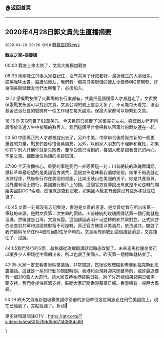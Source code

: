 ###  [:house:返回首頁](https://github.com/ourhimalayas/txt)
---

## 2020年4月28日郭文貴先生直播摘要
`2020-04-28 20:26 GM10` [轉載自GNews](https://gnews.org/zh-hant/188084/)

**戰友之家•摘要組**

00:00 戰友上來太快了，文貴大規模加戰友

08:33 剛剛發生的事大家要記住，沒有共黨了什麼都好，最近發生的大事很多。貓屎咖啡太貴。繼續加戰友，我們有一個來自美聯儲的戰友全面參與G幣開發，好幾個美聯儲戰友他們太興奮了，必須加入。

12:12 感慨戰友除了火葬場的各行業都有，共黨把這個國家人才都趕走了。文貴要保證戰友永遠可以找到文貴。文貴公開的號上信息太多了，不可能每天看完，法治基金法治社會的號碼有一個工作組在每天處理，保證大家都可以聯繫到文貴。

18:15 昨天G幣賣了82萬美元，今天目前已經賣了30萬美元左右。感慨戰友們不再局限於普通人生中接觸的數百人，我們這個平台會把數以百萬計的戰友連在一起。

23:50 中國真正的人才都被趕出去了，另外中美，中歐聯合後將誕生新的一個更重要的力量，戰友們要珍惜億萬朋友。另外，以前家人朋友的不理解和冤枉，如果你在乎別人評價你就是失敗者。要享受自己得到的，每個人都是跟著自己的內心，不是文貴。細數幾位偽類的劣跡斑斑。

37:00 今天直播核心。重要的事是我們一直等著這一刻：川普總統的玫瑰園講話。爆料革命最盼望的是美國官方滅共，這個宣佈意味著我讓你賠償，如果不賠我就走法律程序，然後執行你在美國的資產，比如王岐山在美國的房子，你是共產黨員。另外還有瑞士銀行，美國銀行賬戶上的錢。這個官方宣傳說出來就是不可逆轉的開始美國對CCP索賠，然後就是查封沒收，如果國內戰友有錢還沒有往外移就成垃圾了。

40:45 文貴一刻都沒有忘記香港，香港是文貴的恩港，是文貴從看守所出來第一筆錢的來源。是對文貴第二次生命的價值。川普總統的玫瑰園講話第一個行動就是香港，然後就是台灣，文貴保證。這個講話表明不可逆轉的和共黨對立，正式開啓依法查封共黨和盜國賊財富不可逆轉，真正官方確認以美滅共，依法滅共，開啓了我們爆料革命在6/4號前絕對性革命時刻。文貴兩周前收到這個講話消息，文貴摟住了，沒說。

44:05我們發行的G幣，嚴格講從玫瑰園講話起徹底改變了。未來喜馬拉雅金幣可以讓多少人把錢從中國轉出來，所以也救了美國人。昨天第一期標準就結束了。

47:35 大家一定去看麥康納爾講話，非常關鍵，然後從玫瑰園到老麥到福克斯到班農講話。這就是一系列行動的關鍵時刻。香港和台灣將迎來關鍵時刻，或許最近要有一個200萬人大遊行。請大家支持香港蘋果日報。過了5/25號如果蘋果日報需要支持，我們會提供經濟支持。鼓勵大家訂閱香港蘋果日報。香港將有一場巨大風暴。

50:19 昨天文貴跟新加坡戰友講你爺爺的那個單位幾位同志正在飛往美國路上，現在已經到了，差點說漏了。祈禱🙏

更多詳情請關注GTV：https://gtv.org//?videoid=5ea83f579dd56d7140684c99





1
